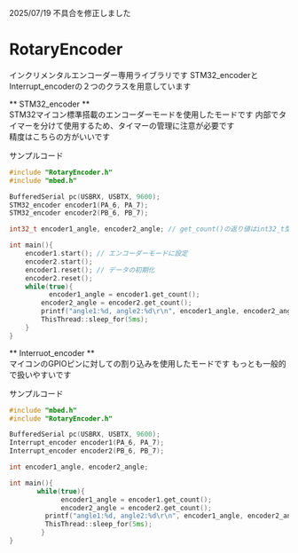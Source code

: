 2025/07/19 不具合を修正しました

# RotaryEncoder  
インクリメンタルエンコーダー専用ライブラリです
STM32_encoderとInterrupt_encoderの２つのクラスを用意しています  

** STM32_encoder **  
STM32マイコン標準搭載のエンコーダーモードを使用したモードです 内部でタイマーを分けて使用するため、タイマーの管理に注意が必要です  
精度はこちらの方がいいです  

サンプルコード  
``` cpp
#include "RotaryEncoder.h"
#include "mbed.h"

BufferedSerial pc(USBRX, USBTX, 9600);
STM32_encoder encoder1(PA_6, PA_7);
STM32_encoder encoder2(PB_6, PB_7);

int32_t encoder1_angle, encoder2_angle; // get_count()の返り値はint32_t型

int main(){
    encoder1.start(); // エンコーダーモードに設定
    encoder2.start();
    encoder1.reset(); // データの初期化
    encoder2.reset();
    while(true){
    	  encoder1_angle = encoder1.get_count();
        encoder2_angle = encoder2.get_count();
        printf("angle1:%d, angle2:%d\r\n", encoder1_angle, encoder2_angle);
        ThisThread::sleep_for(5ms);
    }
}
```

** Interruot_encoder **  
マイコンのGPIOピンに対しての割り込みを使用したモードです もっとも一般的で扱いやすいです  

サンプルコード  
```cpp
#include "mbed.h"
#include "RotaryEncoder.h"

BufferedSerial pc(USBRX, USBTX, 9600);
Interrupt_encoder encoder1(PA_6, PA_7);
Interrupt_encoder encoder2(PB_6, PB_7);

int encoder1_angle, encoder2_angle;

int main(){
	   while(true){
		     encoder1_angle = encoder1.get_count();
		     encoder2_angle = encoder2.get_count();
         printf("angle1:%d, angle2:%d\r\n", encoder1_angle, encoder2_angle);
         ThisThread::sleep_for(5ms);
	    }
}
```
